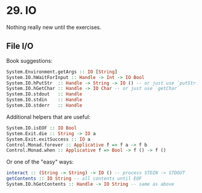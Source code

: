 # 29. IO

Nothing really new until the exercises.

## File I/O

Book suggestions:

```haskell
System.Environment.getArgs :: IO [String]
System.IO.hWaitForInput :: Handle -> Int -> IO Bool
System.IO.hPutStr  :: Handle -> String -> IO () -- or just use `putStr`
System.IO.hGetChar :: Handle -> IO Char -- or just use `getChar`
System.IO.stdout   :: Handle
System.IO.stdin    :: Handle
System.IO.stderr   :: Handle
```

Additional helpers that are useful:

```haskell
System.IO.isEOF :: IO Bool
System.Exit.die :: String -> IO a
System.Exit.exitSuccess :: IO a
Control.Monad.forever :: Applicative f => f a -> f b
Control.Monad.when :: Applicative f => Bool -> f () -> f ()
```

Or one of the "easy" ways:

```haskell
interact :: (String -> String) -> IO () -- process STDIN -> STDOUT
getContents :: IO String -- all contents until EOF
System.IO.hGetContents :: Handle -> IO String -- same as above
```
